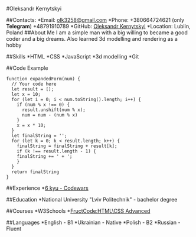 #Oleksandr Kernytskyi

##Contacts:
*Email: olk3258@gmail.com
*Phone:
  +380664724621 (only **Telegram**)
  +48791910789
*GitHub: [Oleksandr Kernytskyi](https://github.com/olekernytskyi)
*Location: Lublin, Poland
##About Me
I am a simple man with a big willing to became a good coder and a big dreams. Also learned 3d modelling and rendering as a hobby

##Skills
*HTML
*CSS
*JavaScript
*3d modelling
*Git

##Code Example

```
function expandedForm(num) {
  // Your code here
  let result = [];
  let x = 10;
  for (let i = 0; i < num.toString().length; i++) {
    if (num % x !== 0) {
      result.unshift(num % x);
      num = num - (num % x)
    } 
    x = x * 10;
  }
  let finalString = '';
  for (let k = 0; k < result.length; k++) {
  	finalString = finalString + result[k];
    if (k !== result.length - 1) {
    finalString += ' + ';
    }
  }
  return finalString
}
```
##Experience
*[6 kyu - Codewars](https://www.codewars.com/users/olekernytskyi/completed_solutions)

##Education
*National University "Lviv Politechnik" - bachelor degree

##Courses
*W3Schools
*[FructCode:HTML\CSS Advanced](https://fructcode.com/ru/certificates/058e495aa6c2f3aeb49e7b7faa112e4e/ru/)

##Languages
*English - B1
*Ukrainian - Native
*Polish - B2
*Russian - Fluent

